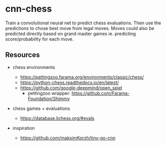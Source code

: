 # cnn-chess

Train a convolutional neural net to predict chess evaluations. Then use the predictions to chose best move from legal moves. Moves could also be predicted directly based on grand master games ie. predicting score/probability for each move.

## Resources
* chess environments
  * https://pettingzoo.farama.org/environments/classic/chess/
  * https://python-chess.readthedocs.io/en/latest/
  * https://github.com/google-deepmind/open_spiel
    * pettingzoo wrapper: https://github.com/Farama-Foundation/Shimmy

* chess games + evaluations
  * https://database.lichess.org/#evals

* inspiration
  * https://github.com/maksimKorzh/tiny-go-cnn
